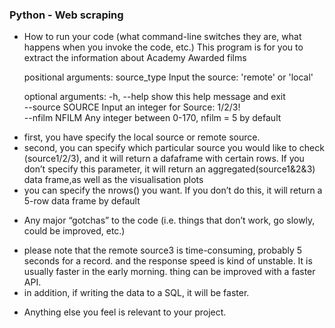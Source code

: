 ### Python - Web scraping

- How to run your code (what command-line switches they are, what happens when you invoke the code, etc.)
This program is for you to extract the information about Academy Awarded films

  positional arguments:
    source_type      Input the source: 'remote' or 'local'

  optional arguments:
    -h, --help       show this help message and exit <br>
    --source SOURCE  Input an integer for Source: 1/2/3! <br>
    --nfilm NFILM    Any integer between 0-170, nfilm = 5 by default<br>

* first, you have specify the local source or remote source.
* second, you can specify which particular source you would like to check (source1/2/3), and it will return a dafaframe with certain rows. If you don’t specify this parameter, it will return an aggregated(source1&2&3) data frame,as well as the visualisation plots
* you can specify the nrows() you want. If you don’t do this, it will return a 5-row data frame by default


- Any major “gotchas” to the  code (i.e. things that don’t work, go slowly, could be improved, etc.)
*  please note that the remote source3 is time-consuming, probably 5 seconds for a record. and the response speed is kind of unstable. It is usually faster in the early morning. thing can be improved with a faster API.
* in addition, if writing the data to a SQL, it will be faster.


- Anything else you feel is relevant to your project.
